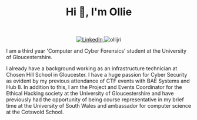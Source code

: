 <h1 align="center">Hi 👋, I'm Ollie</h1>
<br>
<p align="center">
  <a href ="https://www.linkedin.com/in/ollijr/">
    <img src="https://img.shields.io/badge/-LinkedIn-blue?style=for-the-badge&logo=Linkedin&logoColor=white" alt="LinkedIn" />
  <a/>
  <img src="https://komarev.com/ghpvc/?username=ollijri&label=Profile%20views&color=0e75b6&style=for-the-badge" alt="ollijri" /> 

I am a third year 'Computer and Cyber Forensics' student at the University of Gloucestershire.

I already have a background working as an infrastructure technician at Chosen Hill School in Gloucester. I have a huge passion for Cyber Security as evident by my previous attendance of CTF events with BAE Systems and Hub 8. In addition to this, I am the Project and Events Coordinator for the Ethical Hacking society at the University of Gloucestershire and have previously had the opportunity of being course representative in my brief time at the University of South Wales and ambassador for computer science at the Cotswold School.

</p>
